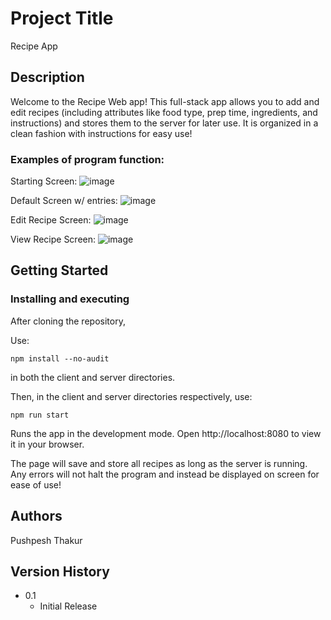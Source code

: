 # Project Title

Recipe App

## Description

Welcome to the Recipe Web app! This full-stack app allows you to add and edit recipes (including attributes like food type, prep time, ingredients, and instructions) and stores them to the 
server for later use. It is organized in a clean fashion with instructions for easy use!

### Examples of program function:

Starting Screen: ![image](https://github.com/pthakur11205/RecipeApp/assets/146504583/a7db00b0-7c54-4def-b015-b3b8f6311ff5)

Default Screen w/ entries: ![image](https://github.com/pthakur11205/RecipeApp/assets/146504583/67c08a2a-c9a3-477a-b6e3-252e6ce656f7)

Edit Recipe Screen: ![image](https://github.com/pthakur11205/RecipeApp/assets/146504583/c6598850-9be6-46df-b446-724562a31f4f)

View Recipe Screen: ![image](https://github.com/pthakur11205/RecipeApp/assets/146504583/5421da96-3594-46f7-a2a2-09fac8a35eed)




## Getting Started


### Installing and executing

After cloning the repository, 

Use: 
```
npm install --no-audit
```
in both the client and server directories. 

Then, in the client and server directories respectively, use: 
```
npm run start
```

Runs the app in the development mode.
Open http://localhost:8080 to view it in your browser.

The page will save and store all recipes as long as the server is running. Any errors will not halt the program and instead be displayed on screen for ease of use!


## Authors

Pushpesh Thakur

## Version History

* 0.1
    * Initial Release

